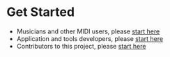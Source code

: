 # Get Started

* Musicians and other MIDI users, please [start here](midi-users/)
* Application and tools developers, please [start here](midi-developers/app-developers/)
* Contributors to this project, please [start here](midi-developers/contributors/)
